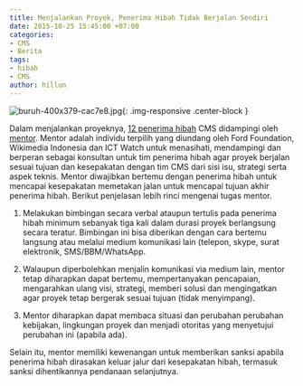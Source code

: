 ```yaml
---
title: Menjalankan Proyek, Penerima Hibah Tidak Berjalan Sendiri
date: 2015-10-25 15:45:00 +07:00
categories:
- CMS
- Berita
tags:
- hibah
- CMS
author: hillun
---
```


![buruh-400x379-cac7e8.jpg](/uploads/buruh-400x379-cac7e8.jpg){: .img-responsive .center-block }

Dalam menjalankan proyeknya, [12 penerima hibah](http://wiki.ciptamedia.org/wiki/Halaman_Utama) CMS didampingi oleh [mentor](http://ciptamedia.org/tim-kami/?team_type=tim-mentor). Mentor adalah individu terpilih yang diundang oleh Ford Foundation, Wikimedia Indonesia dan ICT Watch untuk menasihati, mendampingi dan berperan sebagai konsultan untuk tim penerima hibah agar proyek berjalan sesuai tujuan dan kesepakatan dengan tim CMS dari sisi isu, strategi serta aspek teknis. Mentor diwajibkan bertemu dengan penerima hibah untuk mencapai kesepakatan memetakan jalan untuk mencapai tujuan akhir penerima hibah. Berikut penjelasan lebih rinci mengenai tugas mentor.

1. Melakukan bimbingan secara verbal ataupun tertulis pada penerima hibah minimum sebanyak tiga kali dalam durasi proyek berlangsung secara teratur. Bimbingan ini bisa diberikan dengan cara bertemu langsung atau melalui medium komunikasi lain (telepon, skype, surat elektronik, SMS/BBM/WhatsApp.

2. Walaupun diperbolehkan menjalin komunikasi via medium lain, mentor tetap diharapkan dapat bertemu, mempertanyakan pencapaian, mengarahkan ulang visi, strategi, memberi solusi dan mengingatkan agar proyek tetap bergerak sesuai tujuan (tidak menyimpang).

3. Mentor diharapkan dapat membaca situasi dan perubahan perubahan kebijakan, lingkungan proyek dan menjadi otoritas yang menyetujui perubahan ini (apabila ada).

Selain itu, mentor memiliki kewenangan untuk memberikan sanksi apabila penerima hibah dirasakan keluar jalur dari kesepakatan hibah, termasuk sanksi dihentikannya pendanaan selanjutnya.